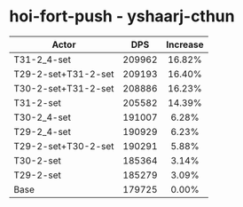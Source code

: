 # hoi-fort-push - yshaarj-cthun
| Actor | DPS | Increase |
|---|:---:|:---:|
|T31-2_4-set|209962|16.82%|
|T29-2-set+T31-2-set|209193|16.40%|
|T30-2-set+T31-2-set|208886|16.23%|
|T31-2-set|205582|14.39%|
|T30-2_4-set|191007|6.28%|
|T29-2_4-set|190929|6.23%|
|T29-2-set+T30-2-set|190291|5.88%|
|T30-2-set|185364|3.14%|
|T29-2-set|185279|3.09%|
|Base|179725|0.00%|
